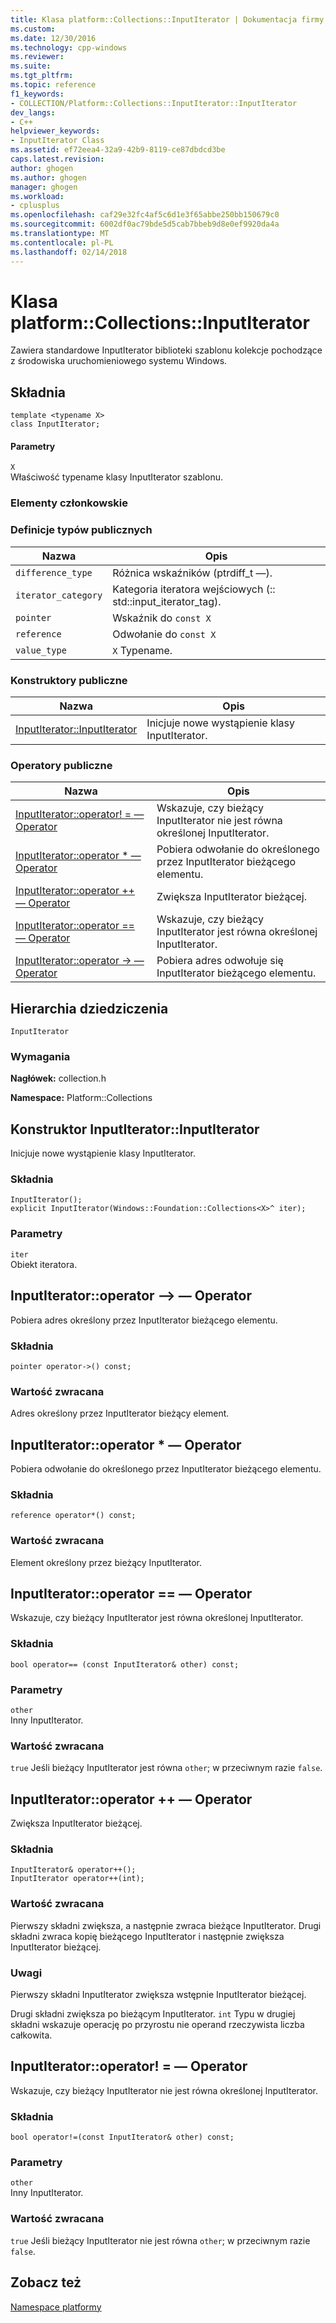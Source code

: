 ```yaml
---
title: Klasa platform::Collections::InputIterator | Dokumentacja firmy Microsoft
ms.custom: 
ms.date: 12/30/2016
ms.technology: cpp-windows
ms.reviewer: 
ms.suite: 
ms.tgt_pltfrm: 
ms.topic: reference
f1_keywords:
- COLLECTION/Platform::Collections::InputIterator::InputIterator
dev_langs:
- C++
helpviewer_keywords:
- InputIterator Class
ms.assetid: ef72eea4-32a9-42b9-8119-ce87dbdcd3be
caps.latest.revision: 
author: ghogen
ms.author: ghogen
manager: ghogen
ms.workload:
- cplusplus
ms.openlocfilehash: caf29e32fc4af5c6d1e3f65abbe250bb150679c0
ms.sourcegitcommit: 6002df0ac79bde5d5cab7bbeb9d8e0ef9920da4a
ms.translationtype: MT
ms.contentlocale: pl-PL
ms.lasthandoff: 02/14/2018
---
```

# <a name="platformcollectionsinputiterator-class"></a>Klasa platform::Collections::InputIterator
Zawiera standardowe InputIterator biblioteki szablonu kolekcje pochodzące z środowiska uruchomieniowego systemu Windows.  
  
## <a name="syntax"></a>Składnia  
  
```  
template <typename X>  
class InputIterator;  
```  
  
#### <a name="parameters"></a>Parametry  
 `X`  
 Właściwość typename klasy InputIterator szablonu.  
  
### <a name="members"></a>Elementy członkowskie  
  
### <a name="public-typedefs"></a>Definicje typów publicznych  
  
|Nazwa|Opis|  
|----------|-----------------|  
|`difference_type`|Różnica wskaźników (ptrdiff_t —).|  
|`iterator_category`|Kategoria iteratora wejściowych (:: std::input_iterator_tag).|  
|`pointer`|Wskaźnik do `const X`|  
|`reference`|Odwołanie do `const X`|  
|`value_type`|`X` Typename.|  
  
### <a name="public-constructors"></a>Konstruktory publiczne  
  
|Nazwa|Opis|  
|----------|-----------------|  
|[InputIterator::InputIterator](#ctor)|Inicjuje nowe wystąpienie klasy InputIterator.|  
  
### <a name="public-operators"></a>Operatory publiczne  
  
|Nazwa|Opis|  
|----------|-----------------|  
|[InputIterator::operator! = — Operator](#operator-inequality)|Wskazuje, czy bieżący InputIterator nie jest równa określonej InputIterator.|  
|[InputIterator::operator * — Operator](#operator-decrement)|Pobiera odwołanie do określonego przez InputIterator bieżącego elementu.|  
|[InputIterator::operator ++ — Operator](#operator-increment)|Zwiększa InputIterator bieżącej.|  
|[InputIterator::operator == — Operator](#operator-equality)|Wskazuje, czy bieżący InputIterator jest równa określonej InputIterator.|  
|[InputIterator::operator -> — Operator](#operator-arrow)|Pobiera adres odwołuje się InputIterator bieżącego elementu.|  
  
## <a name="inheritance-hierarchy"></a>Hierarchia dziedziczenia  
 `InputIterator`  
  
### <a name="requirements"></a>Wymagania  
 **Nagłówek:** collection.h  
  
 **Namespace:** Platform::Collections  

## <a name="ctor"></a>  Konstruktor InputIterator::InputIterator
Inicjuje nowe wystąpienie klasy InputIterator.  
  
### <a name="syntax"></a>Składnia  
  
```  
InputIterator();  
explicit InputIterator(Windows::Foundation::Collections<X>^ iter);  
```  
  
### <a name="parameters"></a>Parametry  
 `iter`  
 Obiekt iteratora.  
  


## <a name="operator-arrow"></a>  InputIterator::operator —&gt; — Operator
Pobiera adres określony przez InputIterator bieżącego elementu.  
  
### <a name="syntax"></a>Składnia  
  
```  
pointer operator->() const;  
```  
  
### <a name="return-value"></a>Wartość zwracana  
 Adres określony przez InputIterator bieżący element.  
  


## <a name="operator-dereference">InputIterator::operator * — Operator</a>
Pobiera odwołanie do określonego przez InputIterator bieżącego elementu.  
  
### <a name="syntax"></a>Składnia  
  
```  
reference operator*() const;  
```  
  
### <a name="return-value"></a>Wartość zwracana  
 Element określony przez bieżący InputIterator.  
  


## <a name="operator-equality">InputIterator::operator == — Operator</a>
Wskazuje, czy bieżący InputIterator jest równa określonej InputIterator.  
  
### <a name="syntax"></a>Składnia  
  
```  
bool operator== (const InputIterator& other) const;  
```  
  
### <a name="parameters"></a>Parametry  
 `other`  
 Inny InputIterator.  
  
### <a name="return-value"></a>Wartość zwracana  
 `true` Jeśli bieżący InputIterator jest równa `other`; w przeciwnym razie `false`.  
  


## <a name="operator-increment">InputIterator::operator ++ — Operator</a>
Zwiększa InputIterator bieżącej.  
  
### <a name="syntax"></a>Składnia  
  
```    
InputIterator& operator++();   
InputIterator operator++(int);  
```  
  
### <a name="return-value"></a>Wartość zwracana  
 Pierwszy składni zwiększa, a następnie zwraca bieżące InputIterator. Drugi składni zwraca kopię bieżącego InputIterator i następnie zwiększa InputIterator bieżącej.  
  
### <a name="remarks"></a>Uwagi  
 Pierwszy składni InputIterator zwiększa wstępnie InputIterator bieżącej.  
  
 Drugi składni zwiększa po bieżącym InputIterator. `int` Typu w drugiej składni wskazuje operację po przyrostu nie operand rzeczywista liczba całkowita.  
  


## <a name="operator-inequality">InputIterator::operator! = — Operator</a>
Wskazuje, czy bieżący InputIterator nie jest równa określonej InputIterator.  
  
### <a name="syntax"></a>Składnia  
  
```  
bool operator!=(const InputIterator& other) const;  
```  
  
### <a name="parameters"></a>Parametry  
 `other`  
 Inny InputIterator.  
  
### <a name="return-value"></a>Wartość zwracana  
 `true` Jeśli bieżący InputIterator nie jest równa `other`; w przeciwnym razie `false`.   

  
## <a name="see-also"></a>Zobacz też  
 [Namespace platformy](platform-namespace-c-cx.md)